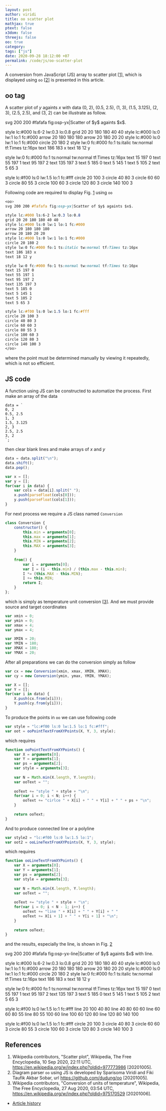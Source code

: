 ```yaml
---
layout: post
author: viridi
title: oo scatter plot
mathjax: true
ptext: false
x3dom: false
threejs: false
oo: true
category: 
tags: ["js"]
date: 2020-09-28 18:12:00 +07
permalink: /code/js/oo-scatter-plot
---
```

A conversion from JavaScript (JS) array to scatter plot [[1](#ref1)], which is displayed using `oo` [[2](#ref2)] is presented in this article.


## oo tag
A scatter plot of $y$ againts $x$ with data (0, 2), (0.5, 2.5), (1, 3), (1.5, 3.125), (2, 3), (2.5, 2.5), and (3, 2) can be illustrate as follow.

<oo>
svg 200 200 #fafafa fig:osp-yx|Scatter of $y$ againts $x$.

style lc:#000 ls:6-2 lw:0.3 lo:0.8
grid 20 20 180 180 40 40
style lc:#000 ls:0 lw:1 lo:1 fc:#000
arrow 20 180 180 180
arrow 20 180 20 20
style lc:#000 ls:0 lw:1 lo:1 fc:#000
circle 20 180 2
style lw:0 fc:#000 fo:1 ts:italic tw:normal tf:Times tz:16px
text 186 183 x
text 18 12 y

style lw:0 fc:#000 fo:1 ts:normal tw:normal tf:Times tz:16px
text 15 197 0
text 55 197 1
text 95 197 2
text 135 197 3
text 5 185 0
text 5 145 1
text 5 105 2
text 5 65 3

style lc:#f00 ls:0 lw:1.5 lo:1 fc:#fff
circle 20 100 3
circle 40 80 3
circle 60 60 3
circle 80 55 3
circle 100 60 3
circle 120 80 3
circle 140 100 3
</oo>

Following code are required to display Fig. <a href="#fig:osp-yx">1</a> using `oo`

```css
<oo>
svg 200 200 #fafafa fig:osp-yx|Scatter of $y$ againts $x$.

style lc:#000 ls:6-2 lw:0.3 lo:0.8
grid 20 20 180 180 40 40
style lc:#000 ls:0 lw:1 lo:1 fc:#000
arrow 20 180 180 180
arrow 20 180 20 20
style lc:#000 ls:0 lw:1 lo:1 fc:#000
circle 20 180 2
style lw:0 fc:#000 fo:1 ts:italic tw:normal tf:Times tz:16px
text 186 183 x
text 18 12 y

style lw:0 fc:#000 fo:1 ts:normal tw:normal tf:Times tz:16px
text 15 197 0
text 55 197 1
text 95 197 2
text 135 197 3
text 5 185 0
text 5 145 1
text 5 105 2
text 5 65 3

style lc:#f00 ls:0 lw:1.5 lo:1 fc:#fff
circle 20 100 3
circle 40 80 3
circle 60 60 3
circle 80 55 3
circle 100 60 3
circle 120 80 3
circle 140 100 3
</oo>
```

where the point must be determined manually by viewing it repeatedly, which is not so efficient.


## JS code
A function using JS can be constructed to automatize the process. First make an array of the data

```batch
data = `
0, 2
0.5, 2.5
1, 3
1.5, 3.125
2, 3
2.5, 2.5
3, 2
`;
```

then clear blank lines and make arrays of $x$ and $y$

```javascript
data = data.split("\n");
data.shift();
data.pop();

var x = [];
var y = [];
for(var i in data) {
	var cols = data[i].split(" ");
	x.push(parseFloat(cols[0]));
	y.push(parseFloat(cols[1]));
}
```

For next process we require a JS class named `Conversion`

```javascript
class Conversion {
	constructor() {
		this.min = arguments[0];
		this.max = arguments[1];
		this.MIN = arguments[2];
		this.MAX = arguments[3];
	}
	
	from() {
		var i = arguments[0];
		var I = (i - this.min) / (this.max - this.min);
		I *= (this.MAX - this.MIN);
		I += this.MIN;
		return I;
	}
};
```

which is simply as temperature unit conversion [[3](#ref3)]. And we must provide source and target coordinates

```javascript
var xmin = 0;
var ymin = 0;
var xmax = 4;
var ymax = 4;

var XMIN = 20;
var YMIN = 180;
var XMAX = 180;
var YMAX = 20;
```

After all preparations we can do the conversion simply as follow

```javascript
var cx = new Conversion(xmin, xmax, XMIN, XMAX);
var cy = new Conversion(ymin, ymax, YMIN, YMAX);

var X = [];
var Y = [];
for(var i in data) {
	X.push(cx.from(x[i]));
	Y.push(cy.from(y[i]));
}
```

To produce the points in `oo` we can use following code

```javascript
var style = "lc:#f00 ls:0 lw:1.5 lo:1 fc:#fff";
var oot = ooPointTextFromXYPoints(X, Y, 3, style);
```

which requires

```javascript
function ooPointTextFromXYPoints() {
	var X = arguments[0];
	var Y = arguments[1];
	var ps = arguments[2];
	var style = arguments[3];
	
	var N = Math.min(X.length, Y.length);
	var ooText = "";
	
	ooText += "style " + style + "\n";	
	for(var i = 0; i < N; i++) {
		ooText += "cirlce " + X[i] + " " + Y[i] + " " + ps + "\n";
	}
	
	return ooText;
}
```

And to produce connected line or a polyline

```javascript
var style2 = "lc:#f00 ls:0 lw:1.5 lo:1";
var oot2 = ooLineTextFromXYPoints(X, Y, 3, style);
```

which requires

```javascript
function ooLineTextFromXYPoints() {
	var X = arguments[0];
	var Y = arguments[1];
	var ps = arguments[2];
	var style = arguments[3];
	
	var N = Math.min(X.length, Y.length);
	var ooText = "";
	
	ooText += "style " + style + "\n";	
	for(var i = 0; i < N - 1; i++) {
		ooText += "line " + X[i] + " " + Y[i] + " "
		ooText += X[i + 1] + " " + Y[i + 1] + "\n";
	}
	
	return ooText;
}
```

and the results, especially the line, is shown in Fig. <a href="#fig:osp-yx-line">2</a>

<oo>
svg 200 200 #fafafa fig:osp-yx-line|Scatter of $y$ againts $x$ with line.

style lc:#000 ls:6-2 lw:0.3 lo:0.8
grid 20 20 180 180 40 40
style lc:#000 ls:0 lw:1 lo:1 fc:#000
arrow 20 180 180 180
arrow 20 180 20 20
style lc:#000 ls:0 lw:1 lo:1 fc:#000
circle 20 180 2
style lw:0 fc:#000 fo:1 ts:italic tw:normal tf:Times tz:16px
text 186 183 x
text 18 12 y

style lw:0 fc:#000 fo:1 ts:normal tw:normal tf:Times tz:16px
text 15 197 0
text 55 197 1
text 95 197 2
text 135 197 3
text 5 185 0
text 5 145 1
text 5 105 2
text 5 65 3

style lc:#f00 ls:0 lw:1.5 lo:1 fc:#fff
line 20 100 40 80
line 40 80 60 60
line 60 60 80 55
line 80 55 100 60
line 100 60 120 80
line 120 80 140 100

style lc:#f00 ls:0 lw:1.5 lo:1 fc:#fff
circle 20 100 3
circle 40 80 3
circle 60 60 3
circle 80 55 3
circle 100 60 3
circle 120 80 3
circle 140 100 3
</oo>







## References
1. <a name="ref1"></a>Wikipedia contributors, "Scatter plot", Wikipedia, The Free Encyclopedia, 10 Sep 2020, 22:11 UTC, <https://en.wikipedia.org/w/index.php?oldid=977773986> [20201005].
2. <a name="ref2"></a>Diagram parser `oo` using JS is developed by Sparisoma Viridi and Fiki Taufik Akbar Sobar, url <https://github.com/dudung/oo> [20201005].
3. <a name="ref3"></a>Wikipedia contributors, "Conversion of units of temperature", Wikipedia, The Free Encyclopedia, 27 Aug 2020, 03:54 UTC, <https://en.wikipedia.org/w/index.php?oldid=975170529> [20201006].

+ [Article history](https://github.com/butiran/butiran.github.io/commits/master/_posts/code/js/oo/2020-10-05-oo-scatter-plot.md)

<script>
class Conversion {
	constructor() {
		this.min = arguments[0];
		this.max = arguments[1];
		this.MIN = arguments[2];
		this.MAX = arguments[3];
	}
	
	from() {
		var i = arguments[0];
		var I = (i - this.min) / (this.max - this.min);
		I *= (this.MAX - this.MIN);
		I += this.MIN;
		return I;
	}
};

var data = `
0.0 2.000
0.5 2.500
1.0 3.000
1.5 3.125
2.0 3.000
2.5 2.500
3.0 2.000
`;

data = data.split("\n");
data.shift();
data.pop();

var x = [];
var y = [];
for(var i in data) {
	var cols = data[i].split(" ");
	x.push(parseFloat(cols[0]));
	y.push(parseFloat(cols[1]));
}

var xmin = 0;
var ymin = 0;
var xmax = 4;
var ymax = 4;

var XMIN = 20;
var YMIN = 180;
var XMAX = 180;
var YMAX = 20;

var cx = new Conversion(xmin, xmax, XMIN, XMAX);
var cy = new Conversion(ymin, ymax, YMIN, YMAX);

var X = [];
var Y = [];
for(var i in data) {
	X.push(cx.from(x[i]));
	Y.push(cy.from(y[i]));
}

var style = "lc:#f00 ls:0 lw:1.5 lo:1 fc:#fff";
var oot = ooPointTextFromXYPoints(X, Y, 3, style);

function ooPointTextFromXYPoints() {
	var X = arguments[0];
	var Y = arguments[1];
	var ps = arguments[2];
	var style = arguments[3];
	
	var N = Math.min(X.length, Y.length);
	var ooText = "";
	
	ooText += "style " + style + "\n";	
	for(var i = 0; i < N; i++) {
		ooText += "cirlce " + X[i] + " " + Y[i] + " " + ps + "\n";
	}
	
	return ooText;
}

var style2 = "lc:#f00 ls:0 lw:1.5 lo:1";
var oot2 = ooLineTextFromXYPoints(X, Y, 3, style);

function ooLineTextFromXYPoints() {
	var X = arguments[0];
	var Y = arguments[1];
	var ps = arguments[2];
	var style = arguments[3];
	
	var N = Math.min(X.length, Y.length);
	var ooText = "";
	
	ooText += "style " + style + "\n";	
	for(var i = 0; i < N - 1; i++) {
		ooText += "line " + X[i] + " " + Y[i] + " "
		ooText += X[i + 1] + " " + Y[i + 1] + "\n";
	}
	
	return ooText;
}
</script>
